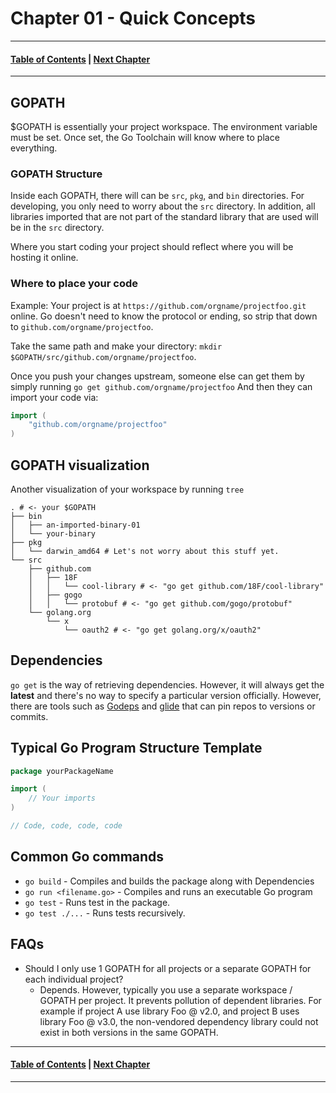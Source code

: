 # Chapter 01 - Quick Concepts

---
#### [Table of Contents](../README.md) | [Next Chapter](../ch02/README.md)
---


## GOPATH

$GOPATH is essentially your project workspace. The environment variable must be set. Once set, the Go Toolchain will know where to place everything.


### GOPATH Structure

Inside each GOPATH, there will can be `src`, `pkg`, and `bin` directories. For developing, you only need to worry about the `src` directory. In addition, all libraries imported that are not part of the standard library that are used will be in the `src` directory.

Where you start coding your project should reflect where you will be hosting it online.

### Where to place your code

Example: Your project is at `https://github.com/orgname/projectfoo.git` online. Go doesn't need to know the protocol or ending, so strip that down to `github.com/orgname/projectfoo`.

Take the same path and make your directory: `mkdir $GOPATH/src/github.com/orgname/projectfoo`.

Once you push your changes upstream, someone else can get them by simply running `go get github.com/orgname/projectfoo`
And then they can import your code via:
```go
import (
	"github.com/orgname/projectfoo"
)
```

## GOPATH visualization

Another visualization of your workspace by running `tree`
```
. # <- your $GOPATH
├── bin
│   ├── an-imported-binary-01
│   └── your-binary
├── pkg
│   └── darwin_amd64 # Let's not worry about this stuff yet.
└── src
    ├── github.com
    │   ├── 18F
    │   │   └── cool-library # <- "go get github.com/18F/cool-library"
    │   ├── gogo
    │   │   └── protobuf # <- "go get github.com/gogo/protobuf"
    └── golang.org
        └── x
            └── oauth2 # <- "go get golang.org/x/oauth2"
```

## Dependencies

`go get` is the way of retrieving dependencies. However, it will always get the **latest** and there's no way to specify a particular version officially. However, there are tools such as [Godeps](https://github.com/tools/godep) and [glide](https://github.com/Masterminds/glide) that can pin repos to versions or commits.


## Typical Go Program Structure Template

```go
package yourPackageName

import (
	// Your imports
)

// Code, code, code, code
```

## Common Go commands

- `go build` - Compiles and builds the package along with Dependencies
- `go run <filename.go>` - Compiles and runs an executable Go program
- `go test` - Runs test in the package.
- `go test ./...` - Runs tests recursively.

## FAQs

- Should I only use 1 GOPATH for all projects or a separate GOPATH for each individual project?
  - Depends. However, typically you use a separate workspace / GOPATH per project. It prevents pollution of dependent libraries. For example if project A use library Foo @ v2.0, and project B uses library Foo @ v3.0, the non-vendored dependency library could not exist in both versions in the same GOPATH.

---
#### [Table of Contents](../README.md) | [Next Chapter](../ch02/README.md)
---
